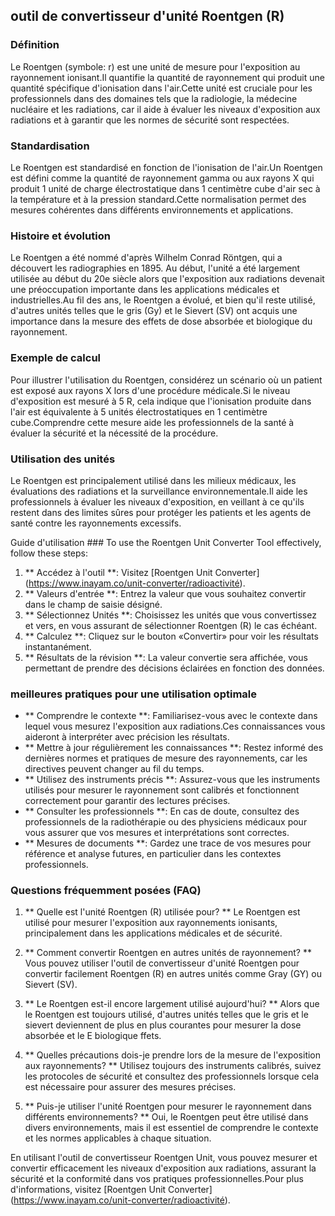 ## outil de convertisseur d'unité Roentgen (R)

### Définition
Le Roentgen (symbole: r) est une unité de mesure pour l'exposition au rayonnement ionisant.Il quantifie la quantité de rayonnement qui produit une quantité spécifique d'ionisation dans l'air.Cette unité est cruciale pour les professionnels dans des domaines tels que la radiologie, la médecine nucléaire et les radiations, car il aide à évaluer les niveaux d'exposition aux radiations et à garantir que les normes de sécurité sont respectées.

### Standardisation
Le Roentgen est standardisé en fonction de l'ionisation de l'air.Un Roentgen est défini comme la quantité de rayonnement gamma ou aux rayons X qui produit 1 unité de charge électrostatique dans 1 centimètre cube d'air sec à la température et à la pression standard.Cette normalisation permet des mesures cohérentes dans différents environnements et applications.

### Histoire et évolution
Le Roentgen a été nommé d'après Wilhelm Conrad Röntgen, qui a découvert les radiographies en 1895. Au début, l'unité a été largement utilisée au début du 20e siècle alors que l'exposition aux radiations devenait une préoccupation importante dans les applications médicales et industrielles.Au fil des ans, le Roentgen a évolué, et bien qu'il reste utilisé, d'autres unités telles que le gris (Gy) et le Sievert (SV) ont acquis une importance dans la mesure des effets de dose absorbée et biologique du rayonnement.

### Exemple de calcul
Pour illustrer l'utilisation du Roentgen, considérez un scénario où un patient est exposé aux rayons X lors d'une procédure médicale.Si le niveau d'exposition est mesuré à 5 R, cela indique que l'ionisation produite dans l'air est équivalente à 5 unités électrostatiques en 1 centimètre cube.Comprendre cette mesure aide les professionnels de la santé à évaluer la sécurité et la nécessité de la procédure.

### Utilisation des unités
Le Roentgen est principalement utilisé dans les milieux médicaux, les évaluations des radiations et la surveillance environnementale.Il aide les professionnels à évaluer les niveaux d'exposition, en veillant à ce qu'ils restent dans des limites sûres pour protéger les patients et les agents de santé contre les rayonnements excessifs.

Guide d'utilisation ###
To use the Roentgen Unit Converter Tool effectively, follow these steps:
1. ** Accédez à l'outil **: Visitez [Roentgen Unit Converter] (https://www.inayam.co/unit-converter/radioactivité).
2. ** Valeurs d'entrée **: Entrez la valeur que vous souhaitez convertir dans le champ de saisie désigné.
3. ** Sélectionnez Unités **: Choisissez les unités que vous convertissez et vers, en vous assurant de sélectionner Roentgen (R) le cas échéant.
4. ** Calculez **: Cliquez sur le bouton «Convertir» pour voir les résultats instantanément.
5. ** Résultats de la révision **: La valeur convertie sera affichée, vous permettant de prendre des décisions éclairées en fonction des données.

### meilleures pratiques pour une utilisation optimale
- ** Comprendre le contexte **: Familiarisez-vous avec le contexte dans lequel vous mesurez l'exposition aux radiations.Ces connaissances vous aideront à interpréter avec précision les résultats.
- ** Mettre à jour régulièrement les connaissances **: Restez informé des dernières normes et pratiques de mesure des rayonnements, car les directives peuvent changer au fil du temps.
- ** Utilisez des instruments précis **: Assurez-vous que les instruments utilisés pour mesurer le rayonnement sont calibrés et fonctionnent correctement pour garantir des lectures précises.
- ** Consulter les professionnels **: En cas de doute, consultez des professionnels de la radiothérapie ou des physiciens médicaux pour vous assurer que vos mesures et interprétations sont correctes.
- ** Mesures de documents **: Gardez une trace de vos mesures pour référence et analyse futures, en particulier dans les contextes professionnels.

### Questions fréquemment posées (FAQ)

1. ** Quelle est l'unité Roentgen (R) utilisée pour? **
Le Roentgen est utilisé pour mesurer l'exposition aux rayonnements ionisants, principalement dans les applications médicales et de sécurité.

2. ** Comment convertir Roentgen en autres unités de rayonnement? **
Vous pouvez utiliser l'outil de convertisseur d'unité Roentgen pour convertir facilement Roentgen (R) en autres unités comme Gray (GY) ou Sievert (SV).

3. ** Le Roentgen est-il encore largement utilisé aujourd'hui? **
Alors que le Roentgen est toujours utilisé, d'autres unités telles que le gris et le sievert deviennent de plus en plus courantes pour mesurer la dose absorbée et le E biologique ffets.

4. ** Quelles précautions dois-je prendre lors de la mesure de l'exposition aux rayonnements? **
Utilisez toujours des instruments calibrés, suivez les protocoles de sécurité et consultez des professionnels lorsque cela est nécessaire pour assurer des mesures précises.

5. ** Puis-je utiliser l'unité Roentgen pour mesurer le rayonnement dans différents environnements? **
Oui, le Roentgen peut être utilisé dans divers environnements, mais il est essentiel de comprendre le contexte et les normes applicables à chaque situation.

En utilisant l'outil de convertisseur Roentgen Unit, vous pouvez mesurer et convertir efficacement les niveaux d'exposition aux radiations, assurant la sécurité et la conformité dans vos pratiques professionnelles.Pour plus d'informations, visitez [Roentgen Unit Converter] (https://www.inayam.co/unit-converter/radioactivité).